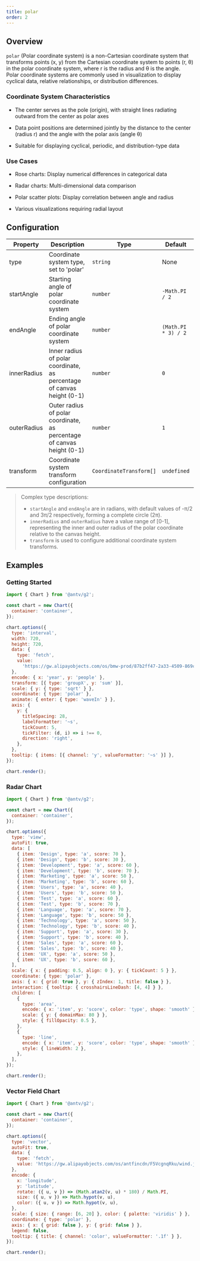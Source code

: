 ```yaml
---
title: polar
order: 2
---
```


## Overview

`polar` (Polar coordinate system) is a non-Cartesian coordinate system that transforms points (x, y) from the Cartesian coordinate system to points (r, θ) in the polar coordinate system, where r is the radius and θ is the angle. Polar coordinate systems are commonly used in visualization to display cyclical data, relative relationships, or distribution differences.

### Coordinate System Characteristics

- The center serves as the pole (origin), with straight lines radiating outward from the center as polar axes

- Data point positions are determined jointly by the distance to the center (radius r) and the angle with the polar axis (angle θ)

- Suitable for displaying cyclical, periodic, and distribution-type data

### Use Cases

- Rose charts: Display numerical differences in categorical data

- Radar charts: Multi-dimensional data comparison

- Polar scatter plots: Display correlation between angle and radius

- Various visualizations requiring radial layout

## Configuration

| Property    | Description                                    | Type                    | Default             | Required |
| ----------- | ---------------------------------------------- | ----------------------- | ------------------- | -------- |
| type        | Coordinate system type, set to 'polar'        | `string`                | None                | ✓        |
| startAngle  | Starting angle of polar coordinate system      | `number`                | `-Math.PI / 2`      |          |
| endAngle    | Ending angle of polar coordinate system        | `number`                | `(Math.PI * 3) / 2` |          |
| innerRadius | Inner radius of polar coordinate, as percentage of canvas height (0-1) | `number` | `0`   |          |
| outerRadius | Outer radius of polar coordinate, as percentage of canvas height (0-1) | `number` | `1`   |          |
| transform   | Coordinate system transform configuration      | `CoordinateTransform[]` | `undefined`         |          |

> Complex type descriptions:
>
> - `startAngle` and `endAngle` are in radians, with default values of -π/2 and 3π/2 respectively, forming a complete circle (2π).
> - `innerRadius` and `outerRadius` have a value range of [0-1], representing the inner and outer radius of the polar coordinate relative to the canvas height.
> - `transform` is used to configure additional coordinate system transforms.

## Examples

### Getting Started

```js | ob { autoMount: true }
import { Chart } from '@antv/g2';

const chart = new Chart({
  container: 'container',
});

chart.options({
  type: 'interval',
  width: 720,
  height: 720,
  data: {
    type: 'fetch',
    value:
      'https://gw.alipayobjects.com/os/bmw-prod/87b2ff47-2a33-4509-869c-dae4cdd81163.csv',
  },
  encode: { x: 'year', y: 'people' },
  transform: [{ type: 'groupX', y: 'sum' }],
  scale: { y: { type: 'sqrt' } },
  coordinate: { type: 'polar' },
  animate: { enter: { type: 'waveIn' } },
  axis: {
    y: {
      titleSpacing: 28,
      labelFormatter: '~s',
      tickCount: 5,
      tickFilter: (d, i) => i !== 0,
      direction: 'right',
    },
  },
  tooltip: { items: [{ channel: 'y', valueFormatter: '~s' }] },
});

chart.render();
```

### Radar Chart

```js | ob { autoMount: true }
import { Chart } from '@antv/g2';

const chart = new Chart({
  container: 'container',
});

chart.options({
  type: 'view',
  autoFit: true,
  data: [
    { item: 'Design', type: 'a', score: 70 },
    { item: 'Design', type: 'b', score: 30 },
    { item: 'Development', type: 'a', score: 60 },
    { item: 'Development', type: 'b', score: 70 },
    { item: 'Marketing', type: 'a', score: 50 },
    { item: 'Marketing', type: 'b', score: 60 },
    { item: 'Users', type: 'a', score: 40 },
    { item: 'Users', type: 'b', score: 50 },
    { item: 'Test', type: 'a', score: 60 },
    { item: 'Test', type: 'b', score: 70 },
    { item: 'Language', type: 'a', score: 70 },
    { item: 'Language', type: 'b', score: 50 },
    { item: 'Technology', type: 'a', score: 50 },
    { item: 'Technology', type: 'b', score: 40 },
    { item: 'Support', type: 'a', score: 30 },
    { item: 'Support', type: 'b', score: 40 },
    { item: 'Sales', type: 'a', score: 60 },
    { item: 'Sales', type: 'b', score: 40 },
    { item: 'UX', type: 'a', score: 50 },
    { item: 'UX', type: 'b', score: 60 },
  ],
  scale: { x: { padding: 0.5, align: 0 }, y: { tickCount: 5 } },
  coordinate: { type: 'polar' },
  axis: { x: { grid: true }, y: { zIndex: 1, title: false } },
  interaction: { tooltip: { crosshairsLineDash: [4, 4] } },
  children: [
    {
      type: 'area',
      encode: { x: 'item', y: 'score', color: 'type', shape: 'smooth' },
      scale: { y: { domainMax: 80 } },
      style: { fillOpacity: 0.5 },
    },
    {
      type: 'line',
      encode: { x: 'item', y: 'score', color: 'type', shape: 'smooth' },
      style: { lineWidth: 2 },
    },
  ],
});

chart.render();
```

### Vector Field Chart

```js | ob { autoMount: true }
import { Chart } from '@antv/g2';

const chart = new Chart({
  container: 'container',
});

chart.options({
  type: 'vector',
  autoFit: true,
  data: {
    type: 'fetch',
    value: 'https://gw.alipayobjects.com/os/antfincdn/F5VcgnqRku/wind.json',
  },
  encode: {
    x: 'longitude',
    y: 'latitude',
    rotate: ({ u, v }) => (Math.atan2(v, u) * 180) / Math.PI,
    size: ({ u, v }) => Math.hypot(v, u),
    color: ({ u, v }) => Math.hypot(v, u),
  },
  scale: { size: { range: [6, 20] }, color: { palette: 'viridis' } },
  coordinate: { type: 'polar' },
  axis: { x: { grid: false }, y: { grid: false } },
  legend: false,
  tooltip: { title: { channel: 'color', valueFormatter: '.1f' } },
});

chart.render();
```
